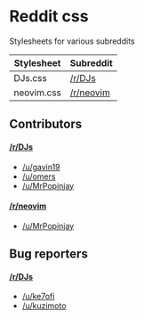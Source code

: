 # Reddit css

Stylesheets for various subreddits

Stylesheet | Subreddit
---------- | ---
DJs.css    | [/r/DJs](http://www.reddit.com/r/DJs)
neovim.css    | [/r/neovim](http://www.reddit.com/r/neovim)

## Contributors

#### [/r/DJs](http://www.reddit.com/r/DJs)

* [/u/gavin19](http://www.reddit.com/u/gavin19)
* [/u/omers](http://www.reddit.com/u/omers)
* [/u/MrPopinjay](http://www.reddit.com/u/MrPopinjay)


#### [/r/neovim](http://www.reddit.com/r/neovim)

* [/u/MrPopinjay](http://www.reddit.com/u/MrPopinjay)


## Bug reporters

#### [/r/DJs](http://www.reddit.com/r/DJs)

* [/u/ke7ofi](http://www.reddit.com/u/ke7ofi)
* [/u/kuzimoto](http://www.reddit.com/u/kuzimoto)
